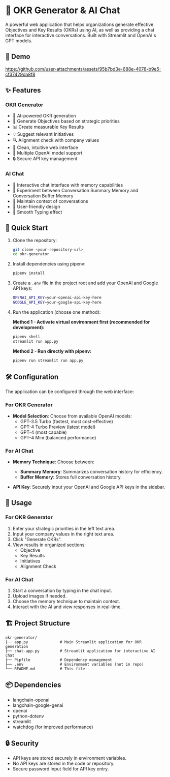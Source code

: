 # 🎯 OKR Generator & AI Chat

A powerful web application that helps organizations generate effective Objectives and Key Results (OKRs) using AI, as well as providing a chat interface for interactive conversations. Built with Streamlit and OpenAI's GPT models.

## 🎥 Demo

https://github.com/user-attachments/assets/95b7bd3e-688e-4078-b9e5-cf37429da8f8

## ✨ Features

### OKR Generator
- 🤖 AI-powered OKR generation
- 🎯 Generate Objectives based on strategic priorities
- 📊 Create measurable Key Results
- 💡 Suggest relevant Initiatives
- 🔍 Alignment check with company values
- 🎨 Clean, intuitive web interface
- 🔄 Multiple OpenAI model support
- 🔒 Secure API key management

### AI Chat
- 💬 Interactive chat interface with memory capabilities
- 🧠 Experiment between Conversation Summary Memory and Conversation Buffer Memory
- 🔄 Maintain context of conversations
- 🎨 User-friendly design
- 🎹 Smooth Typing effect

## 🚀 Quick Start

1. Clone the repository:
   ```bash
   git clone <your-repository-url>
   cd okr-generator
   ```

2. Install dependencies using pipenv:
   ```bash
   pipenv install
   ```

3. Create a `.env` file in the project root and add your OpenAI and Google API keys:
   ```bash
   OPENAI_API_KEY=your-openai-api-key-here
   GOOGLE_API_KEY=your-google-api-key-here
   ```

4. Run the application (choose one method):

   **Method 1 - Activate virtual environment first (recommended for development):**
   ```bash
   pipenv shell
   streamlit run app.py
   ```

   **Method 2 - Run directly with pipenv:**
   ```bash
   pipenv run streamlit run app.py
   ```

## 🛠️ Configuration

The application can be configured through the web interface:

### For OKR Generator
- **Model Selection**: Choose from available OpenAI models:
  - GPT-3.5 Turbo (fastest, most cost-effective)
  - GPT-4 Turbo Preview (latest model)
  - GPT-4 (most capable)
  - GPT-4 Mini (balanced performance)

### For AI Chat
- **Memory Technique**: Choose between:
  - **Summary Memory**: Summarizes conversation history for efficiency.
  - **Buffer Memory**: Stores full conversation history.

- **API Key**: Securely input your OpenAI and Google API keys in the sidebar.

## 📝 Usage

### For OKR Generator
1. Enter your strategic priorities in the left text area.
2. Input your company values in the right text area.
3. Click "Generate OKRs".
4. View results in organized sections:
   - Objective
   - Key Results
   - Initiatives
   - Alignment Check

### For AI Chat
1. Start a conversation by typing in the chat input.
2. Upload images if needed.
3. Choose the memory technique to maintain context.
4. Interact with the AI and view responses in real-time.

## 🏗️ Project Structure

```
okr-generator/
├── app.py              # Main Streamlit application for OKR generation
├── chat-app.py         # Streamlit application for interactive AI chat
├── Pipfile             # Dependency management
├── .env                # Environment variables (not in repo)
└── README.md           # This file
```

## 📦 Dependencies

- langchain-openai
- langchain-google-genai
- openai
- python-dotenv
- streamlit
- watchdog (for improved performance)

## 🔒 Security

- API keys are stored securely in environment variables.
- No API keys are stored in the code or repository.
- Secure password input field for API key entry.
